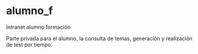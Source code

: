 # alumno_f
Intranet alumno formación

Parte privada para el alumno, la consulta de temas, generación y realización de test por tiempo.
